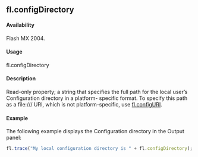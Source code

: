 ## fl.configDirectory

#### Availability

Flash MX 2004.

#### Usage

fl.configDirectory

#### Description

Read-only property; a string that specifies the full path for the local user’s Configuration directory in a platform- specific format. To specify this path as a file:/// URI, which is not platform-specific, use [fl.configURI](../flash_object_(fl)/fl13.md).

#### Example

The following example displays the Configuration directory in the Output panel:

```javascript
fl.trace("My local configuration directory is " + fl.configDirectory);
```
